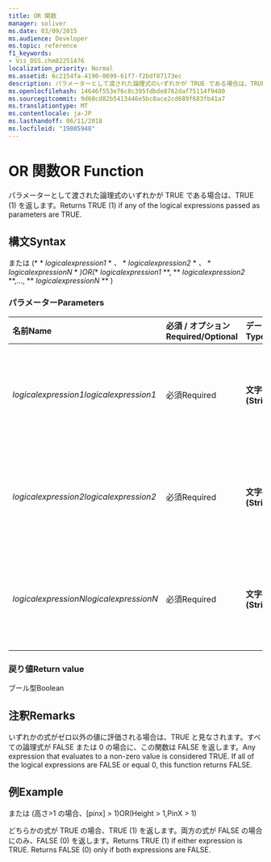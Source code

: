 ```yaml
---
title: OR 関数
manager: soliver
ms.date: 03/09/2015
ms.audience: Developer
ms.topic: reference
f1_keywords:
- Vis_DSS.chm82251476
localization_priority: Normal
ms.assetid: 6c2154fa-4190-0699-61f7-f2bdf87173ec
description: パラメーターとして渡された論理式のいずれかが TRUE である場合は、TRUE (1) を返します。
ms.openlocfilehash: 14646f553e76c8c395fdbde8762daf75114f9480
ms.sourcegitcommit: 9d60cd82b5413446e5bc8ace2cd689f683fb41a7
ms.translationtype: MT
ms.contentlocale: ja-JP
ms.lasthandoff: 06/11/2018
ms.locfileid: "19805948"
---
```

# <a name="or-function"></a><span data-ttu-id="0c84a-103">OR 関数</span><span class="sxs-lookup"><span data-stu-id="0c84a-103">OR Function</span></span>

<span data-ttu-id="0c84a-104">パラメーターとして渡された論理式のいずれかが TRUE である場合は、TRUE (1) を返します。</span><span class="sxs-lookup"><span data-stu-id="0c84a-104">Returns TRUE (1) if any of the logical expressions passed as parameters are TRUE.</span></span>
  
## <a name="syntax"></a><span data-ttu-id="0c84a-105">構文</span><span class="sxs-lookup"><span data-stu-id="0c84a-105">Syntax</span></span>

<span data-ttu-id="0c84a-106">または (* * *logicalexpression1* * *、* * *logicalexpression2* * *、* * *logicalexpressionN* * *)</span><span class="sxs-lookup"><span data-stu-id="0c84a-106">OR(** *logicalexpression1* **, ** *logicalexpression2* **,..., ** *logicalexpressionN* ** )</span></span> 
  
### <a name="parameters"></a><span data-ttu-id="0c84a-107">パラメーター</span><span class="sxs-lookup"><span data-stu-id="0c84a-107">Parameters</span></span>

|<span data-ttu-id="0c84a-108">**名前**</span><span class="sxs-lookup"><span data-stu-id="0c84a-108">**Name**</span></span>|<span data-ttu-id="0c84a-109">**必須 / オプション**</span><span class="sxs-lookup"><span data-stu-id="0c84a-109">**Required/Optional**</span></span>|<span data-ttu-id="0c84a-110">**データ型**</span><span class="sxs-lookup"><span data-stu-id="0c84a-110">**Data Type**</span></span>|<span data-ttu-id="0c84a-111">**説明**</span><span class="sxs-lookup"><span data-stu-id="0c84a-111">**Description**</span></span>|
|:-----|:-----|:-----|:-----|
| <span data-ttu-id="0c84a-112">_logicalexpression1_</span><span class="sxs-lookup"><span data-stu-id="0c84a-112">_logicalexpression1_</span></span> <br/> |<span data-ttu-id="0c84a-113">必須</span><span class="sxs-lookup"><span data-stu-id="0c84a-113">Required</span></span>  <br/> |<span data-ttu-id="0c84a-114">**文字列型 (String)**</span><span class="sxs-lookup"><span data-stu-id="0c84a-114">**String**</span></span> <br/> |<span data-ttu-id="0c84a-115">真を評価する最初の式を指定します。</span><span class="sxs-lookup"><span data-stu-id="0c84a-115">The first expression whose truth you want to evaluate.</span></span>  <br/> |
| <span data-ttu-id="0c84a-116">_logicalexpression2_</span><span class="sxs-lookup"><span data-stu-id="0c84a-116">_logicalexpression2_</span></span> <br/> |<span data-ttu-id="0c84a-117">必須</span><span class="sxs-lookup"><span data-stu-id="0c84a-117">Required</span></span>  <br/> |<span data-ttu-id="0c84a-118">**文字列型 (String)**</span><span class="sxs-lookup"><span data-stu-id="0c84a-118">**String**</span></span> <br/> |<span data-ttu-id="0c84a-119">真を評価する 2 番目の式を指定します。</span><span class="sxs-lookup"><span data-stu-id="0c84a-119">The second expression whose truth you want to evaluate.</span></span>  <br/> |
| <span data-ttu-id="0c84a-120">_logicalexpressionN_</span><span class="sxs-lookup"><span data-stu-id="0c84a-120">_logicalexpressionN_</span></span> <br/> |<span data-ttu-id="0c84a-121">必須</span><span class="sxs-lookup"><span data-stu-id="0c84a-121">Required</span></span>  <br/> |<span data-ttu-id="0c84a-122">**文字列型 (String)**</span><span class="sxs-lookup"><span data-stu-id="0c84a-122">**String**</span></span> <br/> |<span data-ttu-id="0c84a-123">真を評価する n 番目の式を指定します。</span><span class="sxs-lookup"><span data-stu-id="0c84a-123">The Nth expression whose truth you want to evaluate.</span></span>  <br/> |
   
### <a name="return-value"></a><span data-ttu-id="0c84a-124">戻り値</span><span class="sxs-lookup"><span data-stu-id="0c84a-124">Return value</span></span>

<span data-ttu-id="0c84a-125">ブール型</span><span class="sxs-lookup"><span data-stu-id="0c84a-125">Boolean</span></span>
  
## <a name="remarks"></a><span data-ttu-id="0c84a-126">注釈</span><span class="sxs-lookup"><span data-stu-id="0c84a-126">Remarks</span></span>

<span data-ttu-id="0c84a-p101">いずれかの式がゼロ以外の値に評価される場合は、TRUE と見なされます。すべての論理式が FALSE または 0 の場合に、この関数は FALSE を返します。</span><span class="sxs-lookup"><span data-stu-id="0c84a-p101">Any expression that evaluates to a non-zero value is considered TRUE. If all of the logical expressions are FALSE or equal 0, this function returns FALSE.</span></span> 
  
## <a name="example"></a><span data-ttu-id="0c84a-129">例</span><span class="sxs-lookup"><span data-stu-id="0c84a-129">Example</span></span>

<span data-ttu-id="0c84a-130">または (高さ\>1 の場合、[pinx] \> 1)</span><span class="sxs-lookup"><span data-stu-id="0c84a-130">OR(Height \> 1,PinX \> 1)</span></span> 
  
<span data-ttu-id="0c84a-p102">どちらかの式が TRUE の場合、TRUE (1) を返します。両方の式が FALSE の場合にのみ、FALSE (0) を返します。</span><span class="sxs-lookup"><span data-stu-id="0c84a-p102">Returns TRUE (1) if either expression is TRUE. Returns FALSE (0) only if both expressions are FALSE.</span></span> 
  


